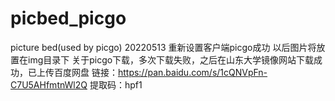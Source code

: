 # picbed_picgo
picture bed(used by picgo)
20220513 重新设置客户端picgo成功
以后图片将放置在img目录下
关于picgo下载，多次下载失败，之后在山东大学镜像网站下载成功，已上传百度网盘
链接：https://pan.baidu.com/s/1cQNVpFn-C7U5AHfmtnWl2Q 
提取码：hpf1

